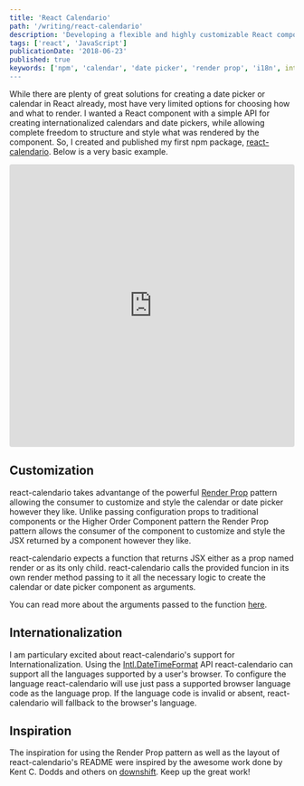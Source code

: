 ```yaml
---
title: 'React Calendario'
path: '/writing/react-calendario'
description: 'Developing a flexible and highly customizable React component that provides the base calendar functionality for creating internationalized calendars or date pickers.'
tags: ['react', 'JavaScript']
publicationDate: '2018-06-23'
published: true
keywords: ['npm', 'calendar', 'date picker', 'render prop', 'i18n', internationalization']
---
```


While there are plenty of great solutions for creating a date picker or calendar in React already, most have very limited
options for choosing how and what to render.
I wanted a React component with a simple API for creating internationalized calendars and date pickers,
while allowing complete freedom to structure and style what was rendered by the component.
So, I created and published my first npm package, [react-calendario](https://www.npmjs.com/package/@ryanwilldev/react-calendario).
Below is a very basic example.

<iframe src="https://codesandbox.io/embed/w242rok578?view=preview" style="width:100%; height:500px; border:0; border-radius: 4px; overflow:hidden;" sandbox="allow-modals allow-forms allow-popups allow-scripts allow-same-origin"></iframe>

## Customization

react-calendario takes advantange of the powerful [Render Prop](https://reactjs.org/docs/render-props.html) pattern allowing the consumer to customize and style the calendar or date picker however they like.
Unlike passing configuration props to traditional components or the Higher Order Component pattern the Render Prop pattern
allows the consumer of the component to customize and style the JSX returned by a component however they like.

react-calendario expects a function that returns JSX either as a prop named render or as its only child.
react-calendario calls the provided funcion in its own render method passing to it all the necessary logic to create the
calendar or date picker component as arguments.

You can read more about the arguments passed to the function [here](https://github.com/RyanWillDev/react-calendario#render-function-props).

## Internationalization

I am particulary excited about react-calendario's support for Internationalization.
Using the [Intl.DateTimeFormat](https://developer.mozilla.org/en-US/docs/Web/JavaScript/Reference/Global_Objects/DateTimeFormat)
API react-calendario can support all the languages supported by a user's browser.
To configure the language react-calendario will use just pass a supported browser language code as the language prop.
If the language code is invalid or absent, react-calendario will fallback to the browser's language.

## Inspiration

The inspiration for using the Render Prop pattern as well as the layout of react-calendario's README were inspired
by the awesome work done by Kent C. Dodds and others on [downshift](https://github.com/paypal/downshift).
Keep up the great work!
